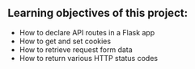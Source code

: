 ## Learning objectives of this project:

- How to declare API routes in a Flask app
- How to get and set cookies
- How to retrieve request form data
- How to return various HTTP status codes
